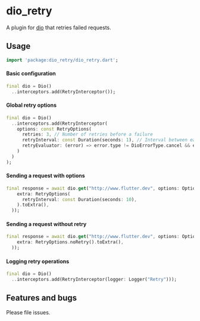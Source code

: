 # dio_retry

A plugin for [dio](https://pub.dev/packages/dio) that retries failed requests.

## Usage

```dart
import 'package:dio_retry/dio_retry.dart';
```

#### Basic configuration

```dart
final dio = Dio()
  ..interceptors.add(RetryInterceptor());
```

#### Global retry options

```dart
final dio = Dio()
  ..interceptors.add(RetryInterceptor(
    options: const RetryOptions(
      retries: 3, // Number of retries before a failure
      retryInterval: const Duration(seconds: 1), // Interval between each retry
      retryEvaluator: (error) => error.type != DioErrorType.cancel && error.type != DioErrorType.response, // Evaluating if a retry is necessary regarding the error. It is a good candidate for updating authentication token in case of a unauthorized error (be careful with concurrency though)
    )
  )
);
```

#### Sending a request with options

```dart
final response = await dio.get("http://www.flutter.dev", options: Options(
    extra: RetryOptions(
      retryInterval: const Duration(seconds: 10),
    ).toExtra(),
  ));
```


#### Sending a request without retry

```dart
final response = await dio.get("http://www.flutter.dev", options: Options(
    extra: RetryOptions.noRetry().toExtra(),
  ));
```

#### Logging retry operations

```dart
final dio = Dio()
  ..interceptors.add(RetryInterceptor(logger: Logger("Retry")));
```

## Features and bugs

Please file issues.
